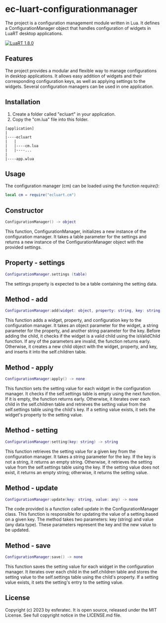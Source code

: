 # ec-luart-configurationmanager

The project is a configuration management module written in Lua. It defines a ConfigurationManager object that handles configuration of widgets in LuaRT desktop applications.

[![LuaRT 1.8.0](https://badgen.net/badge/LuaRT/1.8.0/blue)](https://github.com/samyeyo/LuaRT)

## Features

The project provides a modular and flexible way to manage configurations in desktop applications. It allows easy addition of widgets and their corresponding configuration  keys, as well as applying settings to the widgets. Several configuration  managers can be used in one application.

## Installation

1. Create a folder called "ecluart" in your application.
2. Copy the "cm.lua" file into this folder.

```text
[application]
|
|----ecluart
|   |
|   |----cm.lua
|   |----...
|
|----app.wlua
```

## Usage

The configuration manager (cm) can be loaded using the function *require()*:

```lua
local cm = require("ecluart.cm") 
```

## Constructor

```Lua
ConfigurationManager() -> object
```

This function, ConfigurationManager, initializes a new instance of the configuration manager. It takes a table parameter for the settings and returns a new instance of the ConfigurationManager object with the provided settings.

## Property - settings

```Lua
ConfigurationManager.settings (table)
```

The settings property is expected to be a table containing the setting data.

## Method - add

```Lua
ConfigurationManager:add(widget: object, property: string, key: string) -> none
```

This function adds a widget, property, and configuration key to the configuration manager. It takes an object parameter for the widget, a string parameter for the property, and another string parameter for the key. Before adding the child, it checks if the widget is a valid child using the isValidChild function. If any of the parameters are invalid, the function returns early. Otherwise, it creates a new child object with the widget, property, and key, and inserts it into the self.children table.

## Method - apply

```Lua
ConfigurationManager:apply() -> none
```

This function sets the setting value for each widget in the configuration manager. It checks if the self.settings table is empty using the next function. If it is empty, the function returns early. Otherwise, it iterates over each child in the self.children table and retrieves the setting value from the self.settings table using the child's key. If a setting value exists, it sets the widget's property to the setting value.

## Method - setting

```Lua
ConfigurationManager:setting(key: string) -> string
```

This function retrieves the setting value for a given key from the configuration manager. It takes a string parameter for the key. If the key is not a string, it returns an empty string. Otherwise, it retrieves the setting value from the self.settings table using the key. If the setting value does not exist, it returns an empty string; otherwise, it returns the setting value.

## Method - update

```Lua
ConfigurationManager:update(key: string, value: any) -> none
```

The code provided is a function called update in the ConfigurationManager class. This function is responsible for updating the value of a setting based on a given key. The method takes two parameters: key (string) and value (any data type). These parameters represent the key and the new value to be updated.

## Method - save

```Lua
ConfigurationManager:save() -> none
```

This function saves the setting value for each widget in the configuration manager. It iterates over each child in the self.children table and stores the setting value to the self.settings table using the child's property. If a setting value exists, it sets the setting's entry to the setting value.

## License

Copyright (c) 2023 by esferatec.
It is open source, released under the MIT License.
See full copyright notice in the LICENSE.md file.
